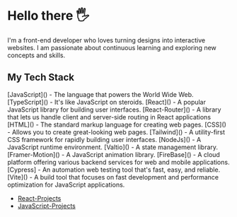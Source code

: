   <h1> Hello there 🖐️</h1> 
  I'm a front-end developer who loves turning designs into interactive websites. I am passionate about continuous learning and exploring new concepts and skills.
  
  <h2> My Tech Stack </h2>
  [JavaScript]() - The language that powers the World Wide Web.
  [TypeScript]() - It's like JavaScript on steroids.
  [React]() - A popular JavaScript library for building user interfaces.
  [React-Router]() - A library that lets us handle client and server-side routing in React applications
  [HTML]() - The standard markup language for creating web pages.
  [CSS]() - Allows you to create great-looking web pages.
  [Tailwind]() - A utility-first CSS framework for rapidly building user interfaces.
  [NodeJs]() - A JavaScript runtime environment.
  [Valtio]() - A state management library.
  [Framer-Motion]() - A JavaScript animation library.
  [FireBase]() - A cloud platform offering various backend services for web and mobile applications.
  [Cypress] - An automation web testing tool that's fast, easy, and reliable.
  [Vite]() - A build tool that focuses on fast development and performance optimization for JavaScript applications.


 

  - [React-Projects](https://github.com/stars/arr199/lists/react)
  - [JavaScript-Projects](https://github.com/stars/arr199/lists/javascript)
    

